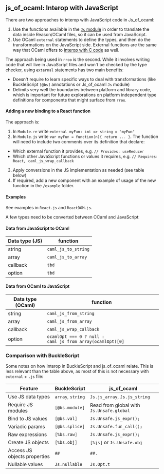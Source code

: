 ## js_of_ocaml: Interop with JavaScript

There are two approaches to interop with JavaScript code in Js_of_ocaml:

1. Use the functions available in the [`Js` module](http://ocsigen.org/js_of_ocaml/3.1.0/api/Js) in order to translate the data inside Reason/OCaml files, so it can be used from JavaScript.
2. Use OCaml `external` statements to define the types, and then do the transformations on the JavaScript side. External functions are the same way that OCaml offers to [interop with C code](https://caml.inria.fr/pub/docs/manual-ocaml/intfc.html) as well.

The approach being used in `rroo` is the second. While it involves writing code that will live in JavaScript files and won't be checked by the type checker, using `external` statements has two main benefits:
- Doesn't require to learn specific ways to deal with transformations (like BuckleScript `[@bs]` annotations or Js_of_ocaml `Js` module)
- Delimits very well the boundaries between platform and library code, which is important for future explorations on platform independent type definitions for components that might surface from `rroo`.

#### Adding a new binding to a React function

The approach is:

1. In `Module.re` write `external myFun: int => string = "myFun"`
2. In `Module.js` write `var myFun = function(n){ return ... }`. The function will need to include two comments over its definition that declare:
  - Which external function it provides, e.g. `// Provides: useReducer`
  - Which other JavaScript functions or values it requires, e.g. `// Requires: React, caml_js_wrap_callback`
3. Apply conversions in the JS implementation as needed (see table below)
4. If required, add a new component with an example of usage of the new function in the `/example` folder.

#### Examples

See examples in `React.js` and `ReactDOM.js`.

A few types need to be converted between OCaml and JavaScript:

#### Data from JavaScript to OCaml

| Data type (JS) | function            |
| -------------- | ------------------- |
| string         | `caml_js_to_string` |
| array          | `caml_js_to_array`  |
| callback       | `tbd`               |
| option         | `tbd`               |

#### Data from OCaml to JavaScript

| Data type (OCaml) | function                                                  |
| ----------------- | --------------------------------------------------------- |
| string            | `caml_js_from_string`                                     |
| array             | `caml_js_from_array`                                      |
| callback          | `caml_js_wrap_callback`                                   |
| option            | `ocamlOpt === 0 ? null : caml_js_from_array(ocamlOpt)[0]` |

### Comparison with BuckleScript

Some notes on how interop in BuckleScript and js_of_ocaml relate. This is less relevant than the table above, as most of this is not necessary with `external` + `.js` file:

| Feature                      | BuckleScript      | js_of_ocaml                              |
| ---------------------------- | ----------------- | ---------------------------------------- |
| Use JS data types            | `array`, `string` | `Js.js_array`, `Js.js_string`            |
| Require JS modules           | `[@bs.module]`    | Read from global with `Js.Unsafe.global` |
| Bind to JS values            | `[@bs.val]`       | `Js.Unsafe.js_expr();`                   |
| Variadic params              | `[@bs.splice]`    | `Js.Unsafe.fun_call();`                  |
| Raw expressions              | `[%bs.raw]`       | `Js.Unsafe.js_expr();`                   |
| Create JS objects            | `[%bs.obj]`       | `[%js]` or `Js.Unsafe.obj`               |
| Access JS objects properties | `##`              | `##.`                                    |
| Nullable values              | `Js.nullable`     | `Js.Opt.t`                               |

